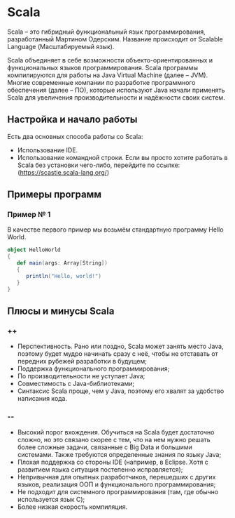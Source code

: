# Scala
Scala – это гибридный функциональный язык программирования, разработанный Мартином Одерским. Название происходит от Scalable Language (Масштабируемый язык).

Scala объединяет в себе возможности объекто-ориентированных и функциональных языков программирования. Scala программы компилируются для работы на Java Virtual Machine (далее – JVM). Многие современные компании по разработке программного обеспечения (далее – ПО), которые используют Java начали применять Scala для увеличения производительности и надёжности своих систем.
## Настройка и начало работы
Есть два основных способа работы со Scala:
* Использование IDE.
* Использование командной строки.
Если вы просто хотите работать в Scala без установки чего-либо, перейдите по ссылке: (https://scastie.scala-lang.org/)
## Примеры программ
### Пример № 1
В качестве первого пример мы возьмём стандартную программу Hello World.
```Scala
object HelloWorld 
{
   def main(args: Array[String]) 
   {
      println("Hello, world!")
   }
}
```
## Плюсы и минусы Scala
### ++
* Перспективность. Рано или поздно, Scala может занять место Java, поэтому будет мудро начинать сразу с неё, чтобы не отставать от передних рубежей разработки в будущем;
* Поддержка функционального программирования;
* По производительности не уступает Java;
* Совместимость с Java-библиотеками;
* Синтаксис Scala проще, чем у Java, поэтому его хвалят за удобство написания кода.
### --
* Высокий порог вхождения. Обучиться на Scala будет достаточно сложно, но это связано скорее с тем, что на нем нужно решать более сложные задачи, связанные с Big Data и большими системами. Также требуются определенные знания по языку Java;
* Плохая поддержка со стороны IDE (например, в Eclipse. Хотя с развитием языка ситуация постепенно исправляется);
* Непривычная для опытных разработчиков, перешедших с других языков, реализация ООП и функционального программирования;
* Не подходит для системного программирования (там, где обычно используется язык C); 
* Более низкая скорость компиляция.
